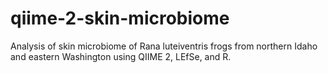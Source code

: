 # qiime-2-skin-microbiome
Analysis of skin microbiome of Rana luteiventris frogs from northern Idaho and eastern Washington using QIIME 2, LEfSe, and R.
